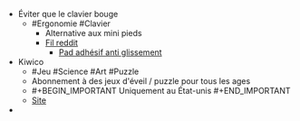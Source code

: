 - Éviter que le clavier bouge
	- #Ergonomie #Clavier
		- Alternative aux mini pieds
		- [Fil reddit](https://www.reddit.com/r/ErgoMechKeyboards/comments/118nwos/preventing_sliding_keyboards_with_weights_or/)
			- [Pad adhésif anti glissement](https://www.amazon.com/ROOS-Self-Stick-Anti-Skid-Furniture-Protectors/dp/B01K7JFXAA)
- Kiwico
	- #Jeu #Science #Art #Puzzle
	- Abonnement à des jeux d'éveil / puzzle pour tous les ages
	- #+BEGIN_IMPORTANT
	  Uniquement au État-unis
	  #+END_IMPORTANT
	- [Site](https://www.kiwico.com/)
-